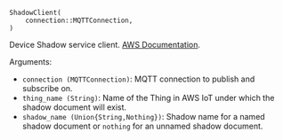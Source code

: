 ```
ShadowClient(
    connection::MQTTConnection,
)
```

Device Shadow service client. [AWS Documentation](https://docs.aws.amazon.com/iot/latest/developerguide/iot-device-shadows.html).

Arguments:

  * `connection (MQTTConnection)`: MQTT connection to publish and subscribe on.
  * `thing_name (String)`: Name of the Thing in AWS IoT under which the shadow document will exist.
  * `shadow_name (Union{String,Nothing})`: Shadow name for a named shadow document or `nothing` for an unnamed shadow document.
